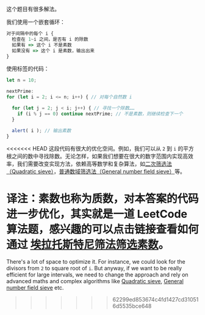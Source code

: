 这个题目有很多解法。

我们使用一个嵌套循环：

```js
对于间隔中的每个 i {
  检查在 1~i 之间，是否有 i 的除数
  如果有 => 这个 i 不是素数
  如果没有 => 这个 i 是素数，输出出来
}
```

使用标签的代码：

```js run
let n = 10;

nextPrime:
for (let i = 2; i <= n; i++) { // 对每个自然数 i

  for (let j = 2; j < i; j++) { // 寻找一个除数……
    if (i % j == 0) continue nextPrime; // 不是素数，则继续检查下一个
  }

  alert( i ); // 输出素数
}
```

<<<<<<< HEAD
这段代码有很大的优化空间。例如，我们可以从 `2` 到 `i` 的平方根之间的数中寻找除数。无论怎样，如果我们想要在很大的数字范围内实现高效率，我们需要改变实现方法，依赖高等数学和复杂算法，如[二次筛选法（Quadratic sieve）](https://en.wikipedia.org/wiki/Quadratic_sieve)，[普通数域筛选法（General number field sieve）](https://en.wikipedia.org/wiki/General_number_field_sieve)等。

译注：素数也称为质数，对本答案的代码进一步优化，其实就是一道 LeetCode 算法题，感兴趣的可以点击链接查看如何通过 [埃拉托斯特尼筛法筛选素数](https://dingxuewen.com/leetcode-js-leviding/easy/204.count-primes/204.count-primes.html)。
=======
There's a lot of space to optimize it. For instance, we could look for the divisors from `2` to square root of `i`. But anyway, if we want to be really efficient for large intervals, we need to change the approach and rely on advanced maths and complex algorithms like [Quadratic sieve](https://en.wikipedia.org/wiki/Quadratic_sieve), [General number field sieve](https://en.wikipedia.org/wiki/General_number_field_sieve) etc.
>>>>>>> 62299ed853674c4fd1427cd310516d5535bce648
